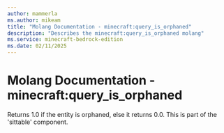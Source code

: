 ```yaml
---
author: mammerla
ms.author: mikeam
title: "Molang Documentation - minecraft:query_is_orphaned"
description: "Describes the minecraft:query_is_orphaned molang"
ms.service: minecraft-bedrock-edition
ms.date: 02/11/2025 
---
```


# Molang Documentation - minecraft:query_is_orphaned

Returns 1.0 if the entity is orphaned, else it returns 0.0. This is part of the 'sittable' component.
